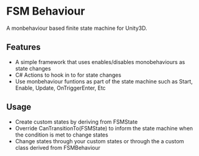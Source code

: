 # FSM Behaviour
A monbehaviour based finite state machine for Unity3D. 
## Features
- A simple framework that uses enables/disables monobehaviours as state changes
- C# Actions to hook in to for state changes
- Use monbehaviour funtions as part of the state machine such as Start, Enable, Update, OnTriggerEnter, Etc

## Usage
- Create custom states by deriving from FSMState
- Override CanTransitionTo(FSMState) to inform the state machine when the condition is met to change states
- Change states through your custom states or through the a custom class derived from FSMBehaviour
